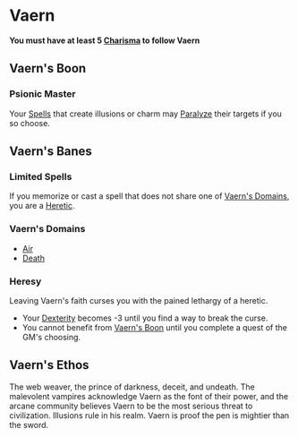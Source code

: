 # Vaern

**You must have at least 5 [Charisma](../../../Player%20Characters/Chosen%20Statistics/Charisma.md) to follow Vaern**

## Vaern's Boon

### Psionic Master

Your [Spells](../../Spellcasting/Spells.md) that create illusions or charm may [Paralyze](../../../Conditions/Paralyzed.md) their targets if you so choose.

## Vaern's Banes

### Limited Spells

If you memorize or cast a spell that does not share one of [Vaern's Domains](#Vaern's%20Domains), you are a [Heretic](#Heresy).

### Vaern's Domains

- [Air](../../Spells/Spell%20Domains/Air.md)
- [Death](../../Spells/Spell%20Domains/Death.md)

### Heresy

Leaving Vaern's faith curses you with the pained lethargy of a heretic.

- Your [Dexterity](../../../Player%20Characters/Chosen%20Statistics/Dexterity.md) becomes -3 until you find a way to break the curse.
- You cannot benefit from [Vaern's Boon](#Vaern's%20Boon) until you complete a quest of the GM's choosing.

## Vaern's Ethos

The web weaver, the prince of darkness, deceit, and undeath. The malevolent vampires acknowledge Vaern as the font of their power, and the arcane community believes Vaern to be the most serious threat to civilization. Illusions rule in his realm. Vaern is proof the pen is mightier than the sword.

